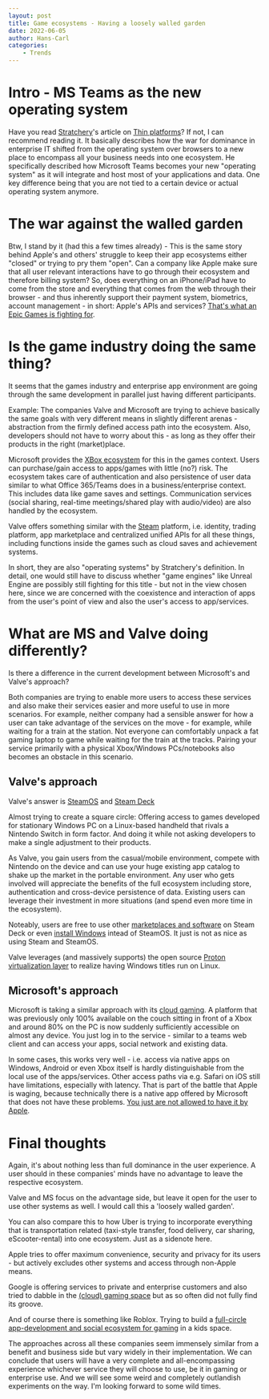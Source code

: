 ```yaml
---
layout: post
title: Game ecosystems - Having a loosely walled garden
date: 2022-06-05
author: Hans-Carl
categories:
    - Trends
---
```


# Intro - MS Teams as the new operating system
Have you read [Stratchery](https://stratechery.com/)'s article on [Thin platforms](https://stratechery.com/2022/thin-platforms/)? If not, I can recommend reading it. It basically describes how the war for dominance in enterprise IT shifted from the operating system over browsers to a new place to encompass all your business needs into one ecosystem. He specifically described how Microsoft Teams becomes your new "operating system" as it will integrate and host most of your applications and data. One key difference being that you are not tied to a certain device or actual operating system anymore.  

# The war against the walled garden
Btw, I stand by it (had this a few times already) - This is the same story behind Apple's and others' struggle to keep their app ecosystems either "closed" or trying to pry them "open". Can a company like Apple make sure that all user relevant interactions have to go through their ecosystem and therefore billing system? So, does everything on an iPhone/iPad have to come from the store and everything that comes from the web through their browser - and thus inherently support their payment system, biometrics, account management - in short: Apple's APIs and services? [That's what an Epic Games is fighting for](https://en.wikipedia.org/wiki/Epic_Games_v._Apple).

# Is the game industry doing the same thing?
It seems that the games industry and enterprise app environment are going through the same development in parallel just having different participants.

Example: The companies Valve and Microsoft are trying to achieve basically the same goals with very different means in slightly different arenas - abstraction from the firmly defined access path into the ecosystem. Also, developers should not have to worry about this - as long as they offer their products in the right (market)place.

Microsoft provides the [XBox ecosystem](https://www.xbox.com) for this in the games context. Users can purchase/gain access to apps/games with little (no?) risk. The ecosystem takes care of authentication and also persistence of user data similar to what Office 365/Teams does in a business/enterprise context. This includes data like game saves and settings. Communication services (social sharing, real-time meetings/shared play with audio/video) are also handled by the ecosystem.

Valve offers something similar with the [Steam](https://www.steampowered.com) platform, i.e. identity, trading platform, app marketplace and centralized unified APIs for all these things, including functions inside the games such as cloud saves and achievement systems.

In short, they are also "operating systems" by Stratchery's definition. In detail, one would still have to discuss whether "game engines" like Unreal Engine are possibly still fighting for this title - but not in the view chosen here, since we are concerned with the coexistence and interaction of apps from the user's point of view and also the user's access to app/services.

# What are MS and Valve doing differently?
Is there a difference in the current development between Microsoft's and Valve's approach?

Both companies are trying to enable more users to access these services and also make their services easier and more useful to use in more scenarios. For example, neither company had a sensible answer for how a user can take advantage of the services on the move - for example, while waiting for a train at the station. Not everyone can comfortably unpack a fat gaming laptop to game while waiting for the train at the tracks. Pairing your service primarily with a physical Xbox/Windows PCs/notebooks also becomes an obstacle in this scenario.

## Valve's approach 
Valve's answer is [SteamOS](https://store.steampowered.com/steamos) and [Steam Deck](https://www.steamdeck.com/)

Almost trying to create a square circle: Offering access to games developed for stationary Windows PC on a Linux-based handheld that rivals a Nintendo Switch in form factor. And doing it while not asking developers to make a single adjustment to their products.

As Valve, you gain users from the casual/mobile environment, compete with Nintendo on the device and can use your huge existing app catalog to shake up the market in the portable environment. Any user who gets involved will appreciate the benefits of the full ecosystem including store, authentication and cross-device persistence of data. Existing users can leverage their investment in more situations (and spend even more time in the ecosystem).

Noteably, users are free to use other [marketplaces and software](https://www.xda-developers.com/how-to-install-play-games-epic-games-store-steam-deck/) on Steam Deck or even [install Windows](https://www.tomshardware.com/how-to/install-windows-steam-deck) intead of SteamOS. It just is not as nice as using Steam and SteamOS.

Valve leverages (and massively supports) the open source [Proton virtualization layer](https://github.com/ValveSoftware/Proton) to realize having Windows titles run on Linux.

## Microsoft's approach
Microsoft is taking a similar approach with its [cloud gaming](https://www.xbox.com/en-us/xbox-game-pass/cloud-gaming). A platform that was previously only 100% available on the couch sitting in front of a Xbox and around 80% on the PC is now suddenly sufficiently accessible on almost any device. You just log in to the service - similar to a teams web client and can access your apps, social network and existing data.

In some cases, this works very well - i.e. access via native apps on Windows, Android or even Xbox itself is hardly distinguishable from the local use of the apps/services. Other access paths via e.g. Safari on iOS still have limitations, especially with latency. That is part of the battle that Apple is waging, because technically there is a native app offered by Microsoft that does not have these problems. [You just are not allowed to have it by Apple](https://www.windowscentral.com/apple-responds-xbox-project-xcloud-ios-roadblock-citing-store-policies).

# Final thoughts
Again, it's about nothing less than full dominance in the user experience. A user should in these companies' minds have no advantage to leave the respective ecosystem. 

Valve and MS focus on the advantage side, but leave it open for the user to use other systems as well. I would call this a 'loosely walled garden'. 

You can also compare this to how Uber is trying to incorporate everything that is transportation related (taxi-style transfer, food delivery, car sharing, eScooter-rental) into one ecosystem. Just as a sidenote here.

Apple tries to offer maximum convenience, security and privacy for its users - but actively excludes other systems and access through non-Apple means. 

Google is offering services to private and enterprise customers and also tried to dabble in the [(cloud) gaming space](https://stadia.google.com/) but as so often did not fully find its groove.

And of course there is something like Roblox. Trying to build a [full-circle app-development and social ecosystem for gaming](https://www.thedrum.com/news/2022/03/31/the-most-social-ecosystem-the-planet-roblox-s-new-generation-makers-and-buyers) in a kids space. 

The approaches across all these companies seem immensely similar from a benefit and business side but vary widely in their implementation. We can conclude that users will have a very complete and all-encompassing experience whichever service they will choose to use, be it in gaming or enterprise use. And we will see some weird and completely outlandish experiments on the way. I'm looking forward to some wild times.
